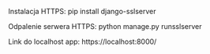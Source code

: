 Instalacja HTTPS:
pip install django-sslserver

Odpalenie serwera HTTPS:
python manage.py runsslserver

Link do localhost app: 
https://localhost:8000/
